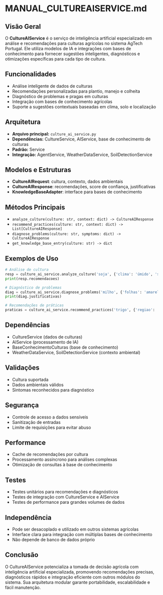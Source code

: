 # MANUAL_CULTUREAISERVICE.md

## Visão Geral
O **CultureAIService** é o serviço de inteligência artificial especializado em análise e recomendações para culturas agrícolas no sistema AgTech Portugal. Ele utiliza modelos de IA e integrações com bases de conhecimento para fornecer sugestões inteligentes, diagnósticos e otimizações específicas para cada tipo de cultura.

## Funcionalidades
- Análise inteligente de dados de culturas
- Recomendações personalizadas para plantio, manejo e colheita
- Diagnóstico de problemas e pragas em culturas
- Integração com bases de conhecimento agrícolas
- Suporte a sugestões contextuais baseadas em clima, solo e localização

## Arquitetura
- **Arquivo principal:** `culture_ai_service.py`
- **Dependências:** CultureService, AIService, base de conhecimento de culturas
- **Padrão:** Service
- **Integração:** AgentService, WeatherDataService, SoilDetectionService

## Modelos e Estruturas
- **CultureAIRequest**: cultura, contexto, dados ambientais
- **CultureAIResponse**: recomendações, score de confiança, justificativas
- **KnowledgeBaseAdapter**: interface para bases de conhecimento

## Métodos Principais
- `analyze_culture(culture: str, context: dict) -> CultureAIResponse`
- `recommend_practices(culture: str, context: dict) -> List[CultureAIResponse]`
- `diagnose_problems(culture: str, symptoms: dict) -> CultureAIResponse`
- `get_knowledge_base_entry(culture: str) -> dict`

## Exemplos de Uso
```python
# Análise de cultura
resp = culture_ai_service.analyze_culture('soja', {'clima': 'úmido', 'solo': 'argiloso'})
print(resp.recomendacoes)

# Diagnóstico de problemas
diag = culture_ai_service.diagnose_problems('milho', {'folhas': 'amareladas'})
print(diag.justificativas)

# Recomendações de práticas
praticas = culture_ai_service.recommend_practices('trigo', {'regiao': 'Alentejo'})
```

## Dependências
- CultureService (dados de culturas)
- AIService (processamento de IA)
- BaseConhecimentoCulturas (base de conhecimento)
- WeatherDataService, SoilDetectionService (contexto ambiental)

## Validações
- Cultura suportada
- Dados ambientais válidos
- Sintomas reconhecidos para diagnóstico

## Segurança
- Controle de acesso a dados sensíveis
- Sanitização de entradas
- Limite de requisições para evitar abuso

## Performance
- Cache de recomendações por cultura
- Processamento assíncrono para análises complexas
- Otimização de consultas à base de conhecimento

## Testes
- Testes unitários para recomendações e diagnósticos
- Testes de integração com CultureService e AIService
- Testes de performance para grandes volumes de dados

## Independência
- Pode ser desacoplado e utilizado em outros sistemas agrícolas
- Interface clara para integração com múltiplas bases de conhecimento
- Não depende de banco de dados próprio

## Conclusão
O CultureAIService potencializa a tomada de decisão agrícola com inteligência artificial especializada, promovendo recomendações precisas, diagnósticos rápidos e integração eficiente com outros módulos do sistema. Sua arquitetura modular garante portabilidade, escalabilidade e fácil manutenção.
